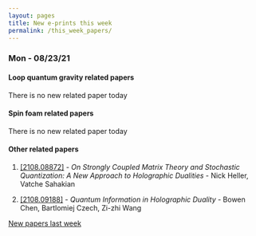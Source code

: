 ```yaml
---
layout: pages
title: New e-prints this week
permalink: /this_week_papers/
---
```




### Mon - 08/23/21

#### Loop quantum gravity related papers

There is no new related paper today 

#### Spin foam related papers

There is no new related paper today 



#### Other related papers

1. [[2108.08872]](https://arxiv.org/abs/2108.08872) - *On Strongly Coupled Matrix Theory and Stochastic Quantization: A New  Approach to Holographic Dualities* - Nick Heller, Vatche Sahakian

1. [[2108.09188]](https://arxiv.org/abs/2108.09188) - *Quantum Information in Holographic Duality* - Bowen Chen, Bartlomiej Czech, Zi-zhi Wang






[New papers last week]({{site.url}}/archived/weekly/pre-print/2021/08/23/archived_weekly_papers.html)
